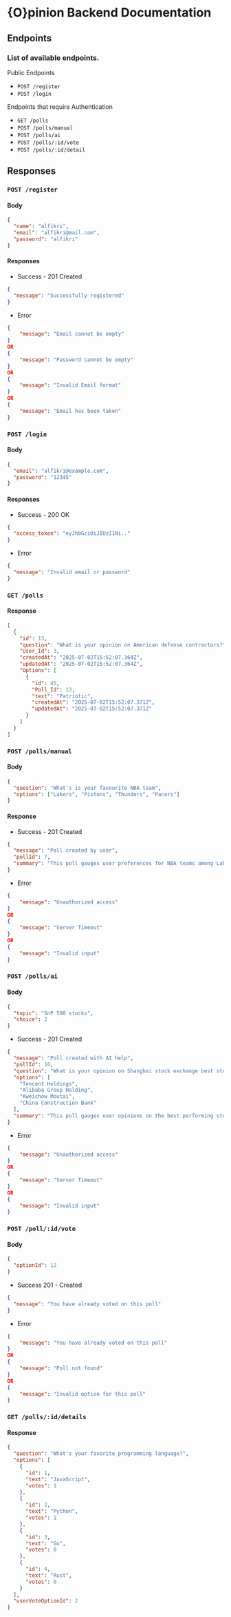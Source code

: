 # {O}pinion Backend Documentation

## Endpoints

### List of available endpoints.

Public Endpoints

- `POST /register`
- `POST /login`

Endpoints that require Authentication

- `GET /polls`
- `POST /polls/manual`
- `POST /polls/ai`
- `POST /polls/:id/vote`
- `POST /polls/:id/detail`

## Responses

### `POST /register`

#### Body

```json
{
  "name": "alfikri",
  "email": "alfikri@mail.com",
  "password": "alfikri"
}
```

#### Responses

- Success - 201 Created

```json
{
  "message": "Successfully registered"
}
```

- Error

```json
{
    "message": "Email cannot be empty"
}
OR
{
    "message": "Password cannot be empty"
}
OR
{
    "message": "Invalid Email format"
}
OR
{
    "message": "Email has been taken"
}
```

### `POST /login`

#### Body

```json
{
  "email": "alfikri@example.com",
  "password": "12345"
}
```

#### Responses

- Success - 200 OK

```json
{
  "access_token": "eyJhbGciOiJIUzI1Ni.."
}
```

- Error

```json
{
  "message": "Invalid email or password"
}
```

### `GET /polls`

#### Response

```json
[
  {
    "id": 13,
    "question": "What is your opinion on American defense contractors?",
    "User_Id": 3,
    "createdAt": "2025-07-02T15:52:07.364Z",
    "updatedAt": "2025-07-02T15:52:07.364Z",
    "Options": [
      {
        "id": 45,
        "Poll_Id": 13,
        "text": "Patriotic",
        "createdAt": "2025-07-02T15:52:07.371Z",
        "updatedAt": "2025-07-02T15:52:07.371Z"
      }
    ]
  }
]
```

### `POST /polls/manual`

#### Body

```json
{
  "question": "What's is your favourite NBA team",
  "options": ["Lakers", "Pistons", "Thunders", "Pacers"]
}
```

#### Response

- Success - 201 Created

```json
{
  "message": "Poll created by user",
  "pollId": 7,
  "summary": "This poll gauges user preferences for NBA teams among Lakers, Pistons, Thunder, and Pacers fans.  Understanding these preferences may help the app better tailor content or features to users' interests.\n"
}
```

- Error

```json
{
    "message": "Unauthorized access"
}
OR
{
    "message": "Server Timeout"
}
OR
{
    "message": "Invalid input"
}
```

### `POST /polls/ai`

#### Body

```json
{
  "topic": "SnP 500 stocks",
  "choice": 2
}
```

- Success - 201 Created

```json
{
  "message": "Poll created with AI help",
  "pollId": 10,
  "question": "What is your opinion on Shanghai stock exchange best stocks?",
  "options": [
    "Tencent Holdings",
    "Alibaba Group Holding",
    "Kweichow Moutai",
    "China Construction Bank"
  ],
  "summary": "This poll gauges user opinions on the best performing stocks currently listed on the Shanghai Stock Exchange, focusing on four prominent companies: Tencent Holdings, Alibaba Group Holding, Kweichow Moutai, and China Construction Bank.  Understanding these opinions can be valuable for investors interested in the Chinese stock market and those seeking insights into popular investment choices.\n"
}
```

- Error

```json
{
    "message": "Unauthorized access"
}
OR
{
    "message": "Server Timeout"
}
OR
{
    "message": "Invalid input"
}
```

### `POST /poll/:id/vote`

#### Body

```json
{
  "optionId": 12
}
```

- Success 201 - Created

```json
{
  "message": "You have already voted on this poll"
}
```

- Error

```json
{
    "message": "You have already voted on this poll"
}
OR
{
    "message": "Poll not found"
}
OR
{
    "message": "Invalid option for this poll"
}
```

### `GET /polls/:id/details`

#### Response

```json
{
  "question": "What's your favorite programming language?",
  "options": [
    {
      "id": 1,
      "text": "JavaScript",
      "votes": 1
    },
    {
      "id": 2,
      "text": "Python",
      "votes": 1
    },
    {
      "id": 3,
      "text": "Go",
      "votes": 0
    },
    {
      "id": 4,
      "text": "Rust",
      "votes": 0
    }
  ],
  "userVoteOptionId": 2
}
```
